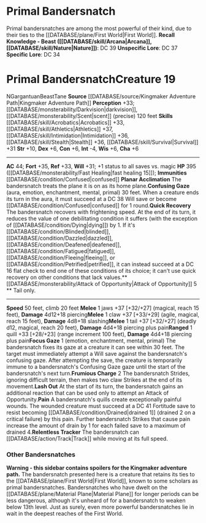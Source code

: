 ﻿---
ac: '44'
alignment: N
all_resistance: null
burrow_speed: null
charisma: '+6'
climb_speed: '20'
constitution: '+6'
creature_ability:
- Attack of Opportunity
- Confusing Gaze
- Focus Gaze
- Frumious Charge
- Lash Out
- Pain
- Planar
- Acclimation
- Quick Recovery
- Relentless Tracker
creature_family: '[[DATABASE/monsterfamily/Bandersnatch|Bandersnatch]]'
dexterity: '+6'
element: null
fly_speed: null
fortitude: '+35'
hardness: null
hp: 395 ( fast healing 15 )
id: '2205'
immunity:
- '[[DATABASE/condition/Confused|confused]]'
intelligence: '-4'
land_speed: '50'
language: null
level: '19'
max_speed: '50'
name: Primal Bandersnatch
perception: '+33'
rarity: Common
reflex: '+33'
resistance: null
rus_type_level: null
school: null
sense:
- '[[DATABASE/monsterability/Darkvision|darkvision]]'
- '[[DATABASE/monsterability/Scent|scent]] (precise) 120 feet'
size: Gargantuan
skill:
- '[[DATABASE/skill/Acrobatics|Acrobatics]] +33'
- '[[DATABASE/skill/Athletics|Athletics]] +37'
- '[[DATABASE/skill/Intimidation|Intimidation]] +36'
- '[[DATABASE/skill/Stealth|Stealth]] +36'
- '[[DATABASE/skill/Survival|Survival]] +31'
source: '[[DATABASE/source/Kingmaker Adventure Path|Kingmaker Adventure Path]]'
speed:
- 50 feet
- climb 20 feet
spell: null
strength: '+10'
strength_req: '10'
strongest_save:
- Fortitude
swim_speed: null
trait:
- '[[DATABASE/trait/Beast|Beast]]'
- '[[DATABASE/trait/Tane|Tane]]'
type: Creature
vision: Darkvision
weakest_save:
- Will
weakness: null
will: '+31'
wisdom: '+6'

---
# Primal Bandersnatch

Primal bandersnatches are among the most powerful of their kind, due to their ties to the [[DATABASE/plane/First World|First World]].
**Recall Knowledge - Beast ([[DATABASE/skill/Arcana|Arcana]], [[DATABASE/skill/Nature|Nature]])**: DC 39
**Unspecific Lore**: DC 37
**Specific Lore**: DC 34

# Primal Bandersnatch<span class="item-type">Creature 19</span>

<span class="trait-alignment item-trait">N</span><span class="trait-size item-trait">Gargantuan</span><span class="item-trait">Beast</span><span class="item-trait">Tane</span>
**Source** [[DATABASE/source/Kingmaker Adventure Path|Kingmaker Adventure Path]]
**Perception** +33; [[DATABASE/monsterability/Darkvision|darkvision]], [[DATABASE/monsterability/Scent|scent]] (precise) 120 feet
**Skills** [[DATABASE/skill/Acrobatics|Acrobatics]] +33, [[DATABASE/skill/Athletics|Athletics]] +37, [[DATABASE/skill/Intimidation|Intimidation]] +36, [[DATABASE/skill/Stealth|Stealth]] +36, [[DATABASE/skill/Survival|Survival]] +31
**Str** +10, **Dex** +6, **Con** +6, **Int** -4, **Wis** +6, **Cha** +6

---
**AC** 44; **Fort** +35, **Ref** +33, **Will** +31; +1 status to all saves vs. magic
**HP** 395 ([[DATABASE/monsterability/Fast Healing|fast healing 15]]); **Immunities** [[DATABASE/condition/Confused|confused]]
<span class="in-box-ability">**Planar Acclimation** The bandersnatch treats the plane it is on as its home plane.</span><span class="in-box-ability">**Confusing Gaze** (aura, emotion, enchantment, mental, primal) 30 feet. When a creature ends its turn in the aura, it must succeed at a DC 38 Will save or become [[DATABASE/condition/Confused|confused]] for 1 round.</span><span class="in-box-ability">**Quick Recovery** The bandersnatch recovers with frightening speed. At the end of its turn, it reduces the value of one debilitating condition it suffers (with the exception of [[DATABASE/condition/Dying|dying]]) by 1. If it's [[DATABASE/condition/Blinded|blinded]], [[DATABASE/condition/Dazzled|dazzled]], [[DATABASE/condition/Deafened|deafened]], [[DATABASE/condition/Fatigued|fatigued]], [[DATABASE/condition/Fleeing|fleeing]], or [[DATABASE/condition/Petrified|petrified]], it can instead succeed at a DC 16 flat check to end one of these conditions of its choice; it can't use quick recovery on other conditions that lack values.</span><span class="in-box-ability">**[[DATABASE/monsterability/Attack of Opportunity|Attack of Opportunity]] <span class="action-icon">5</span> ** Tail only.</span>

---
**Speed** 50 feet, climb 20 feet
<span class="in-box-ability">**Melee** <span class="action-icon">1</span> jaws +37 [+32/+27] (magical, reach 15 feet), **Damage** 4d12+18 piercing</span><span class="in-box-ability">**Melee** <span class="action-icon">1</span> claw +37 [+33/+29] (agile, magical, reach 15 feet), **Damage** 4d8+18 slashing</span><span class="in-box-ability">**Melee** <span class="action-icon">1</span> tail +37 [+32/+27] (deadly d12, magical, reach 20 feet), **Damage** 4d4+18 piercing plus pain</span><span class="in-box-ability">**Ranged** <span class="action-icon">1</span> quill +33 [+28/+23] (range increment 100 feet), **Damage** 4d4+18 piercing plus pain</span><span class="in-box-ability">**Focus Gaze** <span class="action-icon">1</span> (emotion, enchantment, mental, primal) The bandersnatch fixes its gaze at a creature it can see within 30 feet. The target must immediately attempt a Will save against the bandersnatch's confusing gaze. After attempting the save, the creature is temporarily immune to a bandersnatch's Confusing Gaze gaze until the start of the bandersnatch's next turn.</span><span class="in-box-ability">**Frumious Charge** <span class="action-icon">2</span> The bandersnatch Strides, ignoring difficult terrain, then makes two claw Strikes at the end of its movement.</span><span class="in-box-ability">**Lash Out** At the start of its turn, the bandersnatch gains an additional reaction that can be used only to attempt an Attack of Opportunity.</span><span class="in-box-ability">**Pain** A bandersnatch's quills create exceptionally painful wounds. The wounded creature must succeed at a DC 41 Fortitude save to resist becoming [[DATABASE/condition/Drained|drained 1]] (drained 2 on a critical failure) by this pain. Further bandersnatch Strikes that cause pain increase the amount of drain by 1 for each failed save to a maximum of drained 4.</span><span class="in-box-ability">**Relentless Tracker** The bandersnatch can [[DATABASE/action/Track|Track]] while moving at its full speed.</span>

###  Other Bandersnatches

**Warning - this sidebar contains spoilers for the Kingmaker adventure path.**
The bandersnatch presented here is a creature that retains its ties to the [[DATABASE/plane/First World|First World]], known to some scholars as primal bandersnatches. Bandersnatches who have dwelt on the [[DATABASE/plane/Material Plane|Material Plane]] for longer periods can be less dangerous, although it's unheard of for a bandersnatch to weaken below 13th level. Just as surely, even more powerful bandersnatches lie in wait in the deepest reaches of the First World.